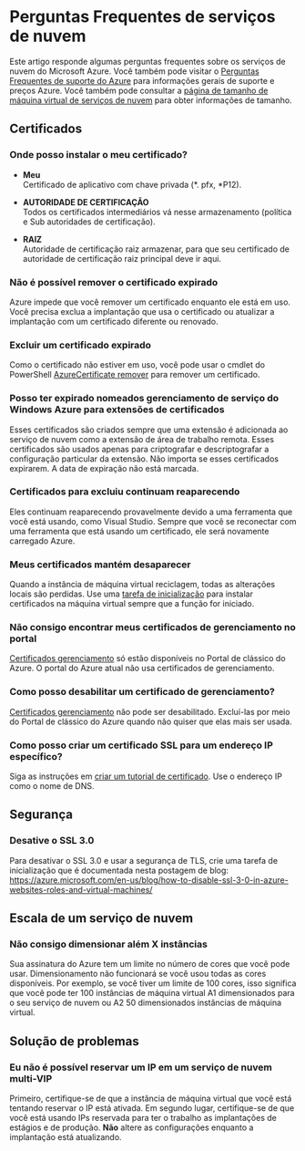 <properties
    pageTitle="Perguntas Frequentes de serviços de nuvem | Microsoft Azure"
    description="Perguntas frequentes sobre os serviços de nuvem."
    services="cloud-services"
    documentationCenter=""
    authors="Thraka"
    manager="timlt"
    editor=""/>

<tags
    ms.service="cloud-services"
    ms.workload="tbd"
    ms.tgt_pltfrm="na"
    ms.devlang="na"
    ms.topic="article"
    ms.date="08/19/2016"
    ms.author="adegeo"/>

# <a name="cloud-services-faq"></a>Perguntas Frequentes de serviços de nuvem
Este artigo responde algumas perguntas frequentes sobre os serviços de nuvem do Microsoft Azure. Você também pode visitar o [Perguntas Frequentes de suporte do Azure](http://go.microsoft.com/fwlink/?LinkID=185083) para informações gerais de suporte e preços Azure. Você também pode consultar a [página de tamanho de máquina virtual de serviços de nuvem](cloud-services-sizes-specs.md) para obter informações de tamanho.

## <a name="certificates"></a>Certificados

### <a name="where-should-i-install-my-certificate"></a>Onde posso instalar o meu certificado?

- **Meu**  
Certificado de aplicativo com chave privada (\*. pfx, \*P12).

- **AUTORIDADE DE CERTIFICAÇÃO**  
Todos os certificados intermediários vá nesse armazenamento (política e Sub autoridades de certificação).

- **RAIZ**  
Autoridade de certificação raiz armazenar, para que seu certificado de autoridade de certificação raiz principal deve ir aqui.

### <a name="i-cant-remove-expired-certificate"></a>Não é possível remover o certificado expirado

Azure impede que você remover um certificado enquanto ele está em uso. Você precisa exclua a implantação que usa o certificado ou atualizar a implantação com um certificado diferente ou renovado.

### <a name="delete-an-expired-certificate"></a>Excluir um certificado expirado

Como o certificado não estiver em uso, você pode usar o cmdlet do PowerShell [AzureCertificate remover](https://msdn.microsoft.com/library/azure/mt589145.aspx) para remover um certificado.

### <a name="i-have-expired-certificates-named-windows-azure-service-management-for-extensions"></a>Posso ter expirado nomeados gerenciamento de serviço do Windows Azure para extensões de certificados

Esses certificados são criados sempre que uma extensão é adicionada ao serviço de nuvem como a extensão de área de trabalho remota. Esses certificados são usados apenas para criptografar e descriptografar a configuração particular da extensão. Não importa se esses certificados expirarem. A data de expiração não está marcada.

### <a name="certificates-i-have-deleted-keep-reappearing"></a>Certificados para excluiu continuam reaparecendo

Eles continuam reaparecendo provavelmente devido a uma ferramenta que você está usando, como Visual Studio. Sempre que você se reconectar com uma ferramenta que está usando um certificado, ele será novamente carregado Azure.

### <a name="my-certificates-keep-disappearing"></a>Meus certificados mantém desaparecer

Quando a instância de máquina virtual reciclagem, todas as alterações locais são perdidas. Use uma [tarefa de inicialização](cloud-services-startup-tasks.md) para instalar certificados na máquina virtual sempre que a função for iniciado.

### <a name="i-cannot-find-my-management-certificates-in-the-portal"></a>Não consigo encontrar meus certificados de gerenciamento no portal

[Certificados gerenciamento](..\azure-api-management-certs.md) só estão disponíveis no Portal de clássico do Azure. O portal do Azure atual não usa certificados de gerenciamento. 

### <a name="how-can-i-disable-a-management-certificate"></a>Como posso desabilitar um certificado de gerenciamento?

[Certificados gerenciamento](..\azure-api-management-certs.md) não pode ser desabilitado. Excluí-las por meio do Portal de clássico do Azure quando não quiser que elas mais ser usada.

### <a name="how-do-i-create-an-ssl-certificate-for-a-specific-ip-address"></a>Como posso criar um certificado SSL para um endereço IP específico?

Siga as instruções em [criar um tutorial de certificado](cloud-services-certs-create.md). Use o endereço IP como o nome de DNS.

## <a name="security"></a>Segurança

### <a name="disable-ssl-30"></a>Desative o SSL 3.0

Para desativar o SSL 3.0 e usar a segurança de TLS, crie uma tarefa de inicialização que é documentada nesta postagem de blog: https://azure.microsoft.com/en-us/blog/how-to-disable-ssl-3-0-in-azure-websites-roles-and-virtual-machines/

## <a name="scale-a-cloud-service"></a>Escala de um serviço de nuvem

### <a name="i-cannot-scale-beyond-x-instances"></a>Não consigo dimensionar além X instâncias

Sua assinatura do Azure tem um limite no número de cores que você pode usar. Dimensionamento não funcionará se você usou todas as cores disponíveis. Por exemplo, se você tiver um limite de 100 cores, isso significa que você pode ter 100 instâncias de máquina virtual A1 dimensionados para o seu serviço de nuvem ou A2 50 dimensionados instâncias de máquina virtual.

## <a name="troubleshooting"></a>Solução de problemas

### <a name="i-cant-reserve-an-ip-in-a-multi-vip-cloud-service"></a>Eu não é possível reservar um IP em um serviço de nuvem multi-VIP

Primeiro, certifique-se de que a instância de máquina virtual que você está tentando reservar o IP está ativada. Em segundo lugar, certifique-se de que você está usando IPs reservada para ter o trabalho as implantações de estágios e de produção. **Não** altere as configurações enquanto a implantação está atualizando.

